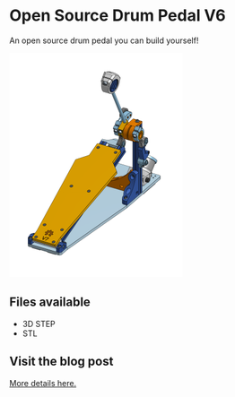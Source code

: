 # Open Source Drum Pedal V6
An open source drum pedal you can build yourself!

<img src="./images/OpenSourceDrumPedal_V7.png">

## Files available
* 3D STEP
* STL

## Visit the blog post
[More details here.](https://woodencase01.netlify.app/blog/the-open-source-drum-pedal-v7/)